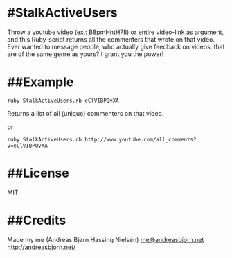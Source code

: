 #StalkActiveUsers
================

Throw a youtube video (ex.: B8pmHntH7II) or entire video-link as argument, and this Ruby-script returns all the commenters that wrote on that video. Ever wanted to message people, who actually give feedback on videos, that are of the same genre as yours? I grant you the power!

##Example
================
```
ruby StalkActiveUsers.rb eClVIBPQvXA
```
Returns a list of all (unique) commenters on that video.

or

```
ruby StalkActiveUsers.rb http://www.youtube.com/all_comments?v=eClVIBPQvXA
```

##License
================
MIT

##Credits
================
Made my me (Andreas Bjørn Hassing Nielsen)
me@andreasbjorn.net
http://andreasbjorn.net/
